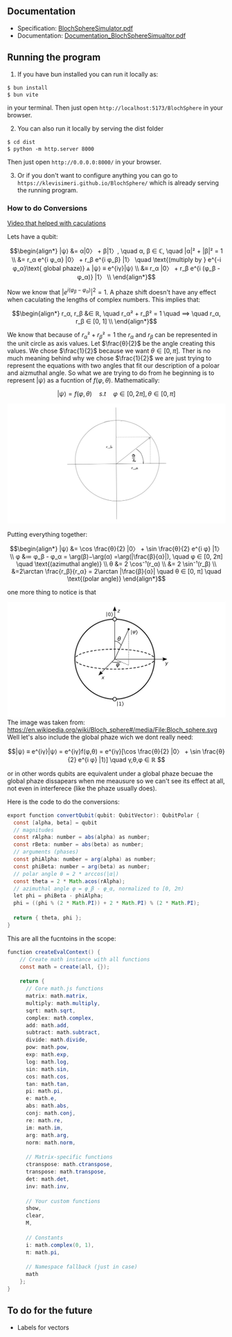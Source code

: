 
## Documentation
- Specification: [BlochSphereSimulator.pdf](https://github.com/KlevisImeri/BlochSphere/blob/main/BlochSphereSimulator.pdf)
- Documentation: [Documentation_BlochSphereSimualtor.pdf](https://github.com/KlevisImeri/BlochSphere/blob/main/Documentation_BlochSphereSimulator.pdf)

## Running the program

1. If you have bun installed you can run it locally as:
```
$ bun install
$ bun vite
```
in your terminal.
Then just open `http://localhost:5173/BlochSphere` in your browser.

2. You can also run it locally by serving the dist folder
```
$ cd dist
$ python -m http.server 8000
```
Then just open `http://0.0.0.0:8000/` in your browser.

3. Or if you don't want to configure anything you can go to `https://klevisimeri.github.io/BlochSphere/` which is already serving the running program.



### How to do Conversions
[Video that helped with caculations](https://www.youtube.com/watch?v=a-dIl1Y1aTs)

Lets have a qubit:

$$\begin{align*}  
|ψ⟩ &= α|0〉 + β|1〉, \quad α, β ∈ ℂ, \quad |α|² + |β|² = 1 \\  
&= r_α e^{i φ_α} |0〉 + r_β e^{i φ_β} |1〉 \quad \text{(multiply by } e^{-i φ_α}\text{ global phaze)} ⩓ |ψ⟩ ≡ e^{iγ}|ψ⟩ \\  
&≡ r_α |0〉 + r_β e^{i (φ_β - φ_α)} |1〉 \\    
\end{align*}$$

Now we know that $|e^{i (φ_β - φ_α)}|^2=1$. A phaze shift doesn't have any effect when caculating the lengths of complex numbers. This implies that:

$$\begin{align*}
r_α, r_β &∈ ℝ,  \quad r_α² + r_β² = 1 \quad ⟹  \quad r_α, r_β ∈ [0, 1] \\  
\end{align*}$$

We know that because of $r_α² + r_β² = 1$ the $r_α$ and $r_β$ can be represented in the unit circle as axis values.
Let $\frac{θ}{2}$ be the angle creating this values. We chose $\frac{1}{2}$ because we want $θ ∈ [0, π]$.
Ther is no much meaning behind why we chose $\frac{1}{2}$ we are just trying to represent the equations with two angles that fit our description of a poloar and aizmuthal angle.
So what we are trying to do from he beginning is to represent $|ψ⟩$ as a fucntion of $f(φ,θ)$.
Mathematically:

$$ |ψ⟩ = f(φ,θ) \quad s.t \quad φ ∈ [0, 2π],  θ ∈ [0, π]  $$

![](assets/unit.png)


Putting everything together:

$$\begin{align*}
|ψ⟩ &= \cos \frac{θ}{2} |0〉 + \sin \frac{θ}{2} e^{i φ} |1〉 \\  
φ &≔ φ_β - φ_α = \arg(β)−\arg(α) =\arg(|\frac{β}{α}|),  \quad φ ∈ [0, 2π] \quad \text{(azimuthal angle)} \\  
θ &= 2 \cos⁻¹(r_α) \\  
&= 2 \sin⁻¹(r_β) \\
&=2\arctan \frac{r_β}{r_α} = 2\arctan |\frac{β}{α}| \quad θ ∈ [0, π] \quad \text{(polar angle)}
\end{align*}$$

one more thing to notice is that


![Bloch Sphere (source: Wikipedia)](assets/sphere.png)
The image was taken from: https://en.wikipedia.org/wiki/Bloch_sphere#/media/File:Bloch_sphere.svg
Well let's also include the global phaze wich we dont really need:

$$|ψ⟩ ≡ e^{iγ}|ψ⟩ = e^{iγ}f(φ,θ) = e^{iγ}[\cos \frac{θ}{2} |0〉 + \sin \frac{θ}{2} e^{i φ} |1⟩] \quad γ,θ,φ ∈ ℝ $$

or in other words qubits are equivalent under a global phaze becuae the global phaze dissapears when me meausure so we can't see its effect at all, not even in interferece (like the phaze usually does).

Here is the code to do the conversions:
```java
export function convertQubit(qubit: QubitVector): QubitPolar {
  const [alpha, beta] = qubit
  // magnitudes
  const rAlpha: number = abs(alpha) as number;
  const rBeta: number = abs(beta) as number;
  // arguments (phases)
  const phiAlpha: number = arg(alpha) as number;
  const phiBeta: number = arg(beta) as number;
  // polar angle θ = 2 * arccos(|α|)
  const theta = 2 * Math.acos(rAlpha);
  // azimuthal angle φ = φ_β - φ_α, normalized to [0, 2π)
  let phi = phiBeta - phiAlpha;
  phi = ((phi % (2 * Math.PI)) + 2 * Math.PI) % (2 * Math.PI);

  return { theta, phi };
}
```


This are all the fucntoins in the scope:
```java
function createEvalContext() {
    // Create math instance with all functions
    const math = create(all, {});

    return {
      // Core math.js functions
      matrix: math.matrix,
      multiply: math.multiply,
      sqrt: math.sqrt,
      complex: math.complex,
      add: math.add,
      subtract: math.subtract,
      divide: math.divide,
      pow: math.pow,
      exp: math.exp,
      log: math.log,
      sin: math.sin,
      cos: math.cos,
      tan: math.tan,
      pi: math.pi,
      e: math.e,
      abs: math.abs,
      conj: math.conj,
      re: math.re,
      im: math.im,
      arg: math.arg,
      norm: math.norm,
      
      // Matrix-specific functions
      ctranspose: math.ctranspose,
      transpose: math.transpose,
      det: math.det,
      inv: math.inv,
      
      // Your custom functions
      show,
      clear,
      M,
      
      // Constants
      i: math.complex(0, 1),
      π: math.pi,
      
      // Namespace fallback (just in case)
      math
    };
}

```
## To do for the future
- Labels for vectors 

